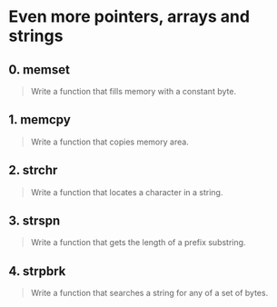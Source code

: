 # Even more pointers, arrays and strings

## 0. memset
> Write a function that fills memory with a constant byte.

## 1. memcpy
> Write a function that copies memory area.

## 2. strchr
> Write a function that locates a character in a string.

## 3. strspn
> Write a function that gets the length of a prefix substring.

## 4. strpbrk
> Write a function that searches a string for any of a set of bytes.
